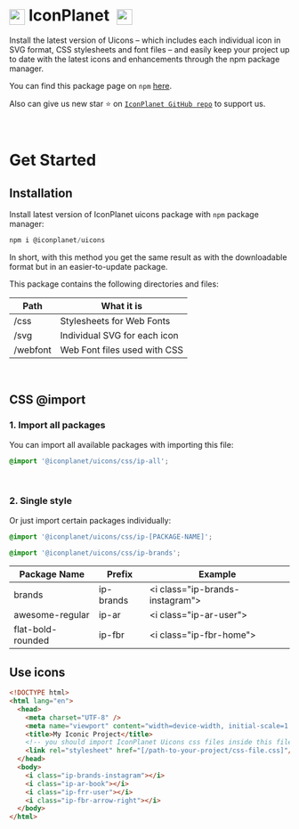 # <img src="https://iconplanet.app/images/logo.svg" height="28" style="vertical-align:middle"> IconPlanet &nbsp;<img src="https://iconplanet.app/images/uicons-logo.svg" height="28" style="vertical-align:middle">

Install the latest version of Uicons – which includes each individual icon in SVG format, CSS stylesheets and font files – and easily keep your project up to date with the latest icons and enhancements through the npm package manager.

You can find this package page on ```npm``` [here](https://www.npmjs.com/package/@iconplanet/uicons).

Also can give us new star ⭐️ on [```IconPlanet GitHub repo```](https://github.com/iconplanetapp/uicons) to support us.

<br>

# Get Started

## Installation

Install latest version of IconPlanet uicons package with ```npm``` package manager:

``` js
npm i @iconplanet/uicons
```

In short, with this method you get the same result as with the downloadable format but in an easier-to-update package.

This package contains the following directories and files:

| Path     | What it is                   |
|----------|------------------------------|
| /css     | Stylesheets for Web Fonts    |
| /svg     | Individual SVG for each icon |
| /webfont | Web Font files used with CSS |

<br>

## CSS @import

### 1. Import all packages
You can import all available packages with importing this file:

``` css
@import '@iconplanet/uicons/css/ip-all';
```

<br>

### 2. Single style 
Or just import certain packages individually:

``` css
@import '@iconplanet/uicons/css/ip-[PACKAGE-NAME]';

@import '@iconplanet/uicons/css/ip-brands';
```

|  **Package Name** | **Prefix** |              **Example**               |
|-------------------|------------|----------------------------------------|
| brands            | ip-brands  | &lt;i class="ip-brands-instagram"></i> |
| awesome-regular   | ip-ar      | &lt;i class="ip-ar-user"></i>          |
| flat-bold-rounded | ip-fbr     | &lt;i class="ip-fbr-home"></i>         |

## Use icons

``` html
<!DOCTYPE html>
<html lang="en">
  <head>
    <meta charset="UTF-8" />
    <meta name="viewport" content="width=device-width, initial-scale=1.0" />
    <title>My Iconic Project</title>
    <!-- you should import IconPlanet Uicons css files inside this file -->
    <link rel="stylesheet" href="[/path-to-your-project/css-file.css]"/>
  </head>
  <body>
    <i class="ip-brands-instagram"></i>
    <i class="ip-ar-book"></i>
    <i class="ip-frr-user"></i>
    <i class="ip-fbr-arrow-right"></i>
  </body>
</html>
```